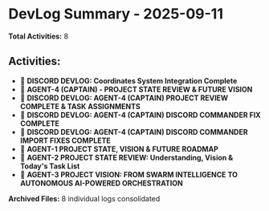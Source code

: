 # DevLog Summary - 2025-09-11

**Total Activities:** 8

## Activities:
- 🎯 **DISCORD DEVLOG: Coordinates System Integration Complete**
- 🐝 **AGENT-4 (CAPTAIN) - PROJECT STATE REVIEW & FUTURE VISION**
- 📝 **DISCORD DEVLOG: AGENT-4 (CAPTAIN) PROJECT REVIEW COMPLETE & TASK ASSIGNMENTS**
- 📝 **DISCORD DEVLOG: AGENT-4 (CAPTAIN) DISCORD COMMANDER FIX COMPLETE**
- 📝 **DISCORD DEVLOG: AGENT-4 (CAPTAIN) DISCORD COMMANDER IMPORT FIXES COMPLETE**
- 🐝 **AGENT-1 PROJECT STATE, VISION & FUTURE ROADMAP**
- 🐝 **AGENT-2 PROJECT STATE REVIEW: Understanding, Vision & Today's Task List**
- 🚀 **AGENT-3 PROJECT VISION: FROM SWARM INTELLIGENCE TO AUTONOMOUS AI-POWERED ORCHESTRATION**

**Archived Files:** 8 individual logs consolidated
